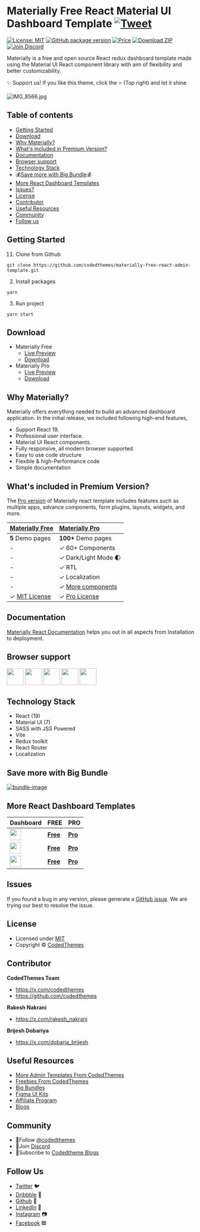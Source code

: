 # Materially Free React Material UI Dashboard Template [![Tweet](https://img.shields.io/twitter/url/http/shields.io.svg?style=social)](https://twitter.com/intent/tweet?text=Download%20Materially%20React%20-%20The%20professional%20Material%20designed%20React%20Admin%20Dashboard%20Template%20&url=https://codedthemes.com/demos/admin-templates/materially/react/default&via=codedthemes&hashtags=reactjs,webdev,developers,javascript)

[![License: MIT](https://img.shields.io/badge/License-MIT-yellow.svg)](https://opensource.org/licenses/MIT)
[![GitHub package version](https://img.shields.io/github/package-json/v/codedthemes/materially-free-react-admin-template)](https://github.com/codedthemes/materially-free-react-admin-template/)
[![Price](https://img.shields.io/badge/price-FREE-0098f7.svg)](https://github.com/codedthemes/materially-free-react-admin-template/blob/main/LICENSE)
[![Download ZIP](https://img.shields.io/badge/Download-ZIP-blue?style=flat-square&logo=github)](https://codedthemes.com/item/materially-free-reactjs-admin-template/)
[![Join Discord](https://img.shields.io/badge/Join-Discord-5865F2?style=flat-square&logo=discord&logoColor=white)](https://discord.com/invite/p2E2WhCb6s)

Materially is a free and open source React redux dashboard template made using the Material UI React component library with aim of flexibility and better customizability.

✨ Support us! If you like this theme, click the ⭐ (Top right) and let it shine

![IMG_8566.jpg](https://org-public-assets.s3.us-west-2.amazonaws.com/Free-Version-Banners/GITHUB-FREE-REACT-REPO%20-%20Materially.jpg)

## Table of contents

- [Getting Started](#getting-started)
- [Download](#download)
- [Why Materially?](#why-materially)
- [What's included in Premium Version?](#whats-included-in-premium-version)
- [Documentation](#documentation)
- [Browser support](#browser-support)
- [Technology Stack](#technology-stack)
- 💰[Save more with Big Bundle](#save-more-with-big-bundle)💰
- [More React Dashboard Templates](#more-react-dashboard-templates)
- [Issues?](#issues)
- [License](#license)
- [Contributor](#contributor)
- [Useful Resources](#useful-resources)
- [Community](#community)
- [Follow us](#follow-us)

## Getting Started

11. Clone from Github

```
git clone https://github.com/codedthemes/materially-free-react-admin-template.git
```

2. Install packages

```
yarn
```

3. Run project

```
yarn start
```

## Download

- Materially Free
  - [Live Preview](https://codedthemes.com/demos/admin-templates/materially/react/free/)
  - [Download](https://github.com/codedthemes/materially-free-react-admin-template)
- Materially Pro
  - [Live Preview](https://codedthemes.com/demos/admin-templates/materially/react/default)
  - [Download](https://codedthemes.com/item/materially-reactjs-admin-dashboard/)

## Why Materially?

Materially offers everything needed to build an advanced dashboard application. In the initial release, we included following high-end features,

- Support React 19.
- Professional user interface.
- Material UI React components.
- Fully responsive, all modern browser supported.
- Easy to use code structure
- Flexible & high-Performance code
- Simple documentation

## What's included in Premium Version?

The [Pro version](https://codedthemes.com/demos/admin-templates/materially/react/default) of Materially react template includes features such as multiple apps, advance components, form plugins, layouts, widgets, and more.

| [Materially Free](https://codedthemes.com/demos/admin-templates/materially/react/free/)                | [Materially Pro](https://codedthemes.com/demos/admin-templates/materially/react/default)                         |
| ------------------------------------------------------------------------------------------------------ | :--------------------------------------------------------------------------------------------------------------- |
| **5** Demo pages                                                                                       | **100+** Demo pages                                                                                              |
| -                                                                                                      | ✓ 60+ Components                                                                                                 |
| -                                                                                                      | ✓ Dark/Light Mode 🌓                                                                                             |
| -                                                                                                      | ✓ RTL                                                                                                            |
| -                                                                                                      | ✓ Localization                                                                                                   |
| -                                                                                                      | ✓ [More components](https://codedthemes.com/demos/admin-templates/materially/react/default/components/accordion) |
| ✓ [MIT License](https://github.com/codedthemes/materially-free-react-admin-template/blob/main/LICENSE) | ✓ [Pro License](https://codedthemes.com/item/materially-reactjs-admin-dashboard/)                                |

## Documentation

[Materially React Documentation](https://codedthemes.gitbook.io/materially-react-material-documentation/) helps you out in all aspects from Installation to deployment.

## Browser support

<img src="https://org-public-assets.s3.us-west-2.amazonaws.com/logos/chrome.png" width="45" height="45" > <img src="https://org-public-assets.s3.us-west-2.amazonaws.com/logos/edge.png" width="45" height="45" > <img src="https://org-public-assets.s3.us-west-2.amazonaws.com/logos/safari.png" width="45" height="45" > <img src="https://org-public-assets.s3.us-west-2.amazonaws.com/logos/firefox.png" width="45" height="45" > <img src="https://org-public-assets.s3.us-west-2.amazonaws.com/logos/opera.png" width="45" height="45" >

## Technology Stack

- React (19)
- Material UI (7)
- SASS with JSS Powered
- Vite
- Redux toolkit
- React Router
- Localization

## Save more with Big Bundle

[![bundle-image](https://org-public-assets.s3.us-west-2.amazonaws.com/Banners/Bundle+banner.png)](https://links.codedthemes.com/jhFBJ)

## More React Dashboard Templates

| Dashboard                                                                                                                                                        | FREE                                                                           | PRO                                                                                 |
| ---------------------------------------------------------------------------------------------------------------------------------------------------------------- | ------------------------------------------------------------------------------ | ----------------------------------------------------------------------------------- |
| <img src="https://org-public-assets.s3.us-west-2.amazonaws.com/logos/Berry%20with%20name.png"  height="30" style="display:inline-block; vertical-align:middle;"> | [**Free**](https://codedthemes.com/item/berry-mui-free-react-admin-template/)  | [**Pro**](https://codedthemes.com/item/berry-material-react-admin-template/)</span> |
| <img src="https://org-public-assets.s3.us-west-2.amazonaws.com/logos/Mantis%20with%20name.png" height="30" style="display:inline-block; vertical-align:middle;"> | [**Free**](https://codedthemes.com/item/mantis-free-mui-admin-template/)       | [**Pro**](https://codedthemes.com/item/mantis-mui-react-dashboard-template/)</span> |
| <img src="https://org-public-assets.s3.us-west-2.amazonaws.com/logos/Datta%20with%20name.png" height="30" style="display:inline-block; vertical-align:middle;">  | [**Free**](https://codedthemes.com/item/datta-able-react-free-admin-template/) | [**Pro**](https://codedthemes.com/item/datta-able-react-admin-template/)</span>     |

## Issues

If you found a bug in any version, please generate a [GitHub issue](https://github.com/codedthemes/materially-free-react-admin-template/issues). We are trying our best to resolve the issue.

## License

- Licensed under [MIT](https://github.com/codedthemes/materially-free-react-admin-template/blob/main/LICENSE)
- Copyright © [CodedThemes](https://codedthemes.com/)

## Contributor

**CodedThemes Team**

- https://x.com/codedthemes
- https://github.com/codedthemes

**Rakesh Nakrani**

- https://x.com/rakesh_nakrani

**Brijesh Dobariya**

- https://x.com/dobaria_brijesh

## Useful Resources

- [More Admin Templates From CodedThemes](https://codedthemes.com/item/category/admin-templates/)
- [Freebies From CodedThemes](https://codedthemes.com/item/category/free-templates/)
- [Big Bundles](https://codedthemes.com/item/big-bundle/)
- [Figma UI Kits](https://codedthemes.com/item/category/templates/figma/)
- [Affiliate Program](https://codedthemes.com/affiliate/)
- [Blogs](https://blog.codedthemes.com/)

## Community

- 👥Follow [@codedthemes](https://x.com/codedthemes)
- 🔗Join [Discord](https://discord.com/invite/p2E2WhCb6s)
- 🔔Subscribe to [Codedtheme Blogs](https://blog.codedthemes.com/)

## Follow Us

- [Twitter](https://twitter.com/codedthemes) 🐦
- [Dribbble](https://dribbble.com/codedthemes) 🏀
- [Github](https://github.com/codedthemes) 🐙
- [LinkedIn](https://www.linkedin.com/company/codedthemes/) 💼
- [Instagram](https://www.instagram.com/codedthemes/) 📷
- [Facebook](https://www.facebook.com/codedthemes) 🟦
